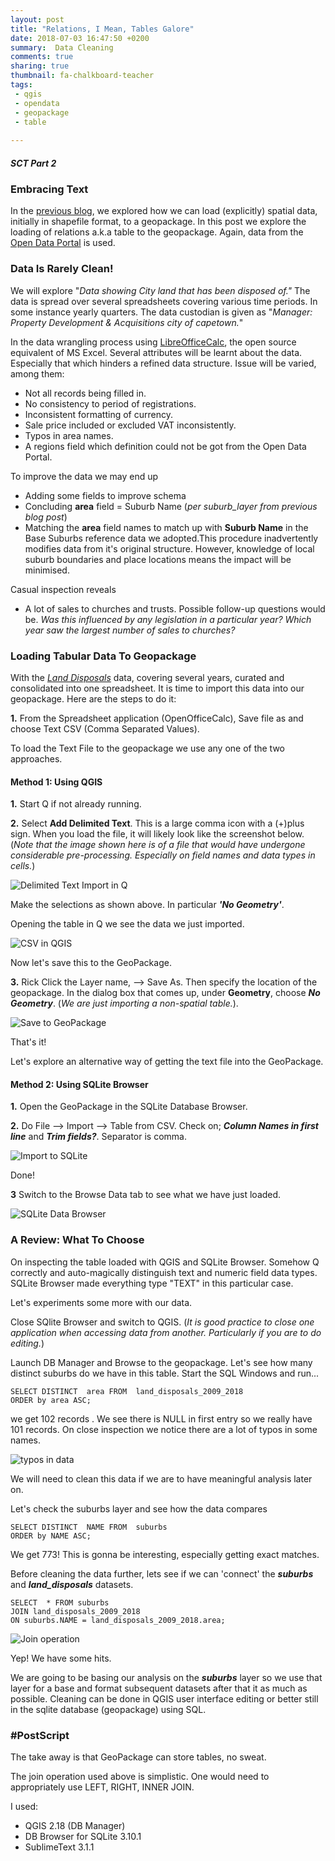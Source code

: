 ```yaml
---
layout: post
title: "Relations, I Mean, Tables Galore"
date: 2018-07-03 16:47:50 +0200
summary:  Data Cleaning 
comments: true
sharing: true
thumbnail: fa-chalkboard-teacher
tags:
 - qgis
 - opendata
 - geopackage
 - table
 
---
```


##### SCT Part 2
### Embracing Text

In the [previous blog](https://erickndava.github.io/hands-on/2018/06/01/in-with-the-new-geopackage/), we explored how we can load (explicitly) spatial data, initially in shapefile format, to a geopackage. In this post we explore the loading of relations a.k.a table to the geopackage. Again, data from the [Open Data Portal](http://web1.capetown.gov.za/web1/opendataportal/Default) is used. 

### Data Is Rarely Clean!

We will explore "*Data showing City land that has been disposed of."* The data is spread over several spreadsheets covering various time periods. In some instance yearly quarters. The data custodian is given as "*Manager: Property Development & Acquisitions city of capetown.*"

In the data wrangling process using [LibreOfficeCalc](https://www.libreoffice.org/discover/calc/), the open source equivalent of MS Excel. Several attributes will be learnt about the data. Especially that which hinders a refined data structure. Issue will be varied, among them: 

- Not all records being filled in. 
- No consistency to period of registrations.
- Inconsistent formatting of currency.
- Sale price included or excluded VAT inconsistently.
- Typos in area names.
- A regions field which definition could not be got from the Open Data Portal.

To improve the data we may end up 

- Adding some fields to improve schema
- Concluding **area** field  = Suburb Name (*per suburb_layer from previous blog post*)
- Matching the **area** field names to match up with **Suburb Name** in the Base Suburbs reference data we adopted.This procedure inadvertently modifies data from it's original structure. However, knowledge of local suburb boundaries and place locations means the impact will be minimised. 

Casual inspection reveals

- A lot of sales to churches and trusts. Possible follow-up questions would be. *Was this influenced by any legislation in a particular year?* *Which year saw the largest number of sales to churches?*

### Loading Tabular Data To Geopackage 

With the [*Land Disposals*](http://web1.capetown.gov.za/web1/opendataportal/DatasetSearchResult?&searchTerm=land+disposal) data, covering several years, curated and consolidated into one spreadsheet. It is time to import this data into our geopackage.  Here are the steps to do it:

**1.**  From the Spreadsheet application (OpenOfficeCalc), Save file as and choose Text CSV (Comma Separated Values).

To load the Text File to the geopackage we use any one of the two approaches. 

#### Method 1: Using QGIS

**1.**  Start Q if not already running. 

**2.**  Select **Add Delimited Text**. This is a large comma icon with a (+)plus sign. When you load the file, it will likely look like the screenshot below. (*Note that the image shown here is of a file that would have undergone considerable pre-processing. Especially on field names and data types in cells.*)

<img align="center" src="{{ site.baseurl }}/images/add_delimited_txt_file.PNG" alt="Delimited Text Import in Q">

Make the selections as shown above. In particular ***'No Geometry'***.

Opening the table in Q we see the data we just imported.

![CSV in QGIS](/images/csv_inside_q.PNG)

Now let's save this to the GeoPackage.

**3.** Rick Click the Layer name, --> Save As. Then specify the location of the geopackage. In the dialog box that comes up, under **Geometry**, choose ***No Geometry***. (*We are just importing a non-spatial table.*).

<img align="center" src="/images/save_to_geopackage.PNG" alt="Save to GeoPackage">

That's it!

Let's explore an alternative way of getting the text file into the GeoPackage.

#### Method 2: Using SQLite Browser

**1.**  Open the GeoPackage in the SQLite Database Browser.

**2.**  Do File --> Import --> Table from CSV.
        Check on; ***Column Names in first line*** and ***Trim fields?***. Separator is comma. 

<img align="center" src="/images/import_sqlite_parameters.PNG" alt="Import to SQLite">       

Done!

**3** Switch to the Browse Data tab to see what we have just loaded.

<img align="center" src="/images/sqlite_data_browser.PNG" alt="SQLite Data Browser">       

### A Review: What To Choose

On inspecting the table loaded with QGIS and SQLite Browser. Somehow Q correctly and auto-magically distinguish text and numeric field data types. SQLite Browser made everything type "TEXT" in this particular case.

Let's experiments some more with our data.

Close SQlite Browser and switch to QGIS. (*It is good practice to close one application when accessing data from another. Particularly if you are to do editing.*)

Launch DB Manager and Browse to the geopackage. 
Let's see how many distinct suburbs do we have in this table.
Start the  SQL Windows and run...

~~~
SELECT DISTINCT  area FROM  land_disposals_2009_2018
ORDER by area ASC;
~~~

we get 102 records . We see there is NULL in first entry so we really have 101 records. On close inspection we notice there are a lot of typos in some names. 

<img align="center" src="/images/error_in_data.PNG" alt="typos in data"> 

We will need to clean this data if we are to have meaningful analysis later on.

Let's check the suburbs layer and see how the data compares

~~~
SELECT DISTINCT  NAME FROM  suburbs
ORDER by NAME ASC;
~~~

We get 773! This is gonna be interesting, especially getting exact matches.

Before cleaning the data further,  lets see if we can 'connect' the ***suburbs*** and ***land_disposals*** datasets.

~~~
SELECT  * FROM suburbs
JOIN land_disposals_2009_2018
ON suburbs.NAME = land_disposals_2009_2018.area;
~~~

<img align="center" src="/images/suburbs_and_disposals_join.PNG" alt="Join operation"> 

Yep! We have some hits. 

We are going to be basing our analysis on the ***suburbs*** layer so we use that layer for a base and format subsequent datasets after that it as much as possible. Cleaning can be done in QGIS user interface editing or better still in the sqlite database (geopackage) using SQL.


### #PostScript

The take away is that GeoPackage can store tables, no sweat.

The join operation used above is simplistic. One would need to appropriately use LEFT, RIGHT, INNER JOIN.

I used:

- QGIS 2.18 (DB Manager)
- DB Browser for SQLite 3.10.1
- SublimeText 3.1.1
